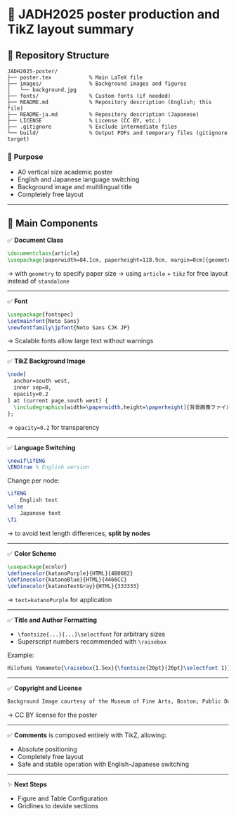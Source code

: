 # 📝 **JADH2025 poster production and TikZ layout summary**

## 📂 **Repository Structure**

```
JADH2025-poster/
├── poster.tex            % Main LaTeX file
├── images/               % Background images and figures
│   └── background.jpg
├── fonts/                % Custom fonts (if needed)
├── README.md             % Repository description (English; this file)
├── README-ja.md          % Repository description (Japanese)
├── LICENSE               % License (CC BY, etc.)
├── .gitignore            % Exclude intermediate files
└── build/                % Output PDFs and temporary files (gitignore target)
```

### 🎯 **Purpose**

- A0 vertical size academic poster
- English and Japanese language switching
- Background image and multilingual title
- Completely free layout

---

## 🌿 **Main Components**

✅ **Document Class**

```latex
\documentclass{article}
\usepackage[paperwidth=84.1cm, paperheight=118.9cm, margin=0cm]{geometry}
```

→ with `geometry` to specify paper size → using `article` + `tikz` for free layout instead of `standalone`

---

✅ **Font**

```latex
\usepackage{fontspec}
\setmainfont{Noto Sans}
\newfontfamily\jpfont{Noto Sans CJK JP}
```

→ Scalable fonts allow large text without warnings

---

✅ **TikZ Background Image**

```latex
\node[
  anchor=south west,
  inner sep=0,
  opacity=0.2
] at (current page.south west) {
  \includegraphics[width=\paperwidth,height=\paperheight]{背景画像ファイル}
};
```

→ `opacity=0.2` for transparency

---

✅ **Language Switching**

```latex
\newif\ifENG
\ENGtrue % English version
```

Change per node:

```latex
\ifENG
    English text
\else
    Japanese text
\fi
```

→ to avoid text length differences, **split by nodes**

---

✅ **Color Scheme**

```latex
\usepackage{xcolor}
\definecolor{katanoPurple}{HTML}{4B0082}
\definecolor{katanoBlue}{HTML}{4466CC}
\definecolor{katanoTextGray}{HTML}{333333}
```

→ `text=katanoPurple` for application

---

✅ **Title and Author Formatting**

- `\fontsize{...}{...}\selectfont` for arbitrary sizes
- Superscript numbers recommended with `\raisebox`

Example:

```latex
Hilofumi Yamamoto{\raisebox{1.5ex}{\fontsize{20pt}{20pt}\selectfont 1}}
```

---

✅ **Copyright and License**

```latex
Background Image courtesy of the Museum of Fine Arts, Boston; Public Domain
```

→ CC BY license for the poster

---

✅ **Comments** is composed entirely with TikZ, allowing:

- Absolute positioning
- Completely free layout
- Safe and stable operation with English-Japanese switching

---

✨ **Next Steps**

- Figure and Table Configuration
- Gridlines to devide sections
